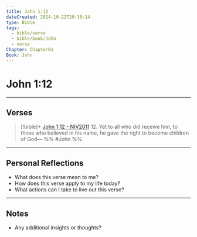 ```yaml
---
title: John 1:12
dateCreated: 2024-10-22T20:30:14
type: Bible
tags:
  - bible/verse
  - bible/book/John
  - verse
Chapter: Chapter01
Book: John
---
```

# John 1:12

---
## Verses
> [!bible]+ [John 1:12 - NIV2011](https://bolls.life/NIV2011/43/1/)
> 12. Yet to all who did receive him, to those who believed in his name, he gave the right to become children of God—
 %% #John %%


---
## Personal Reflections

- What does this verse mean to me?
- How does this verse apply to my life today?
- What actions can I take to live out this verse?

---

## Notes
- Any additional insights or thoughts?
